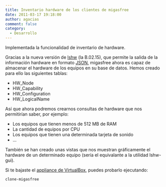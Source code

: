 ```yaml
---
title: Inventario hardware de los clientes de migasfree
date: 2011-03-17 19:18:00
author: agacias
comment: false
category:
  - Desarrollo
---
```


Implementada la funcionalidad de inventario de hardware.

Gracias a la nueva versión de [lshw](http://ezix.org/project/wiki/HardwareLiSter) (la B.02.15), que permite la salida de la información hardware en formato [JSON](http://es.wikipedia.org/wiki/JSON), migasfree ahora es capaz de almacenar el hardware de los equipos en su base de datos. Hemos creado para ello las siguientes tablas:

- HW_Node
- HW_Capability
- HW_Configuration
- HW_LogicalName

Así que ahora podremos crearnos consultas de hardware que nos permitirían saber, por ejemplo:

- Los equipos que tienen menos de 512 MB de RAM
- La cantidad de equipos por CPU
- Los equipos que tienen una determinada tarjeta de sonido
- …

También se han creado unas vistas que nos muestran gráficamente el hardware de un determinado equipo (sería el equivalante a la utilidad lshw-gui).

Si te bajaste el [appliance de VirtualBox](http://migasfree.org/pub/), puedes probarlo ejecutando:

```sh
clone-migasfree
```
